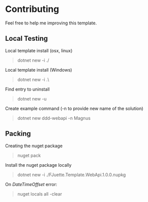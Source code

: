 # Contributing

Feel free to help me improving this template.

## Local Testing

Local template install (osx, linux)
> dotnet new -i ./

Local template install (Windows)
> dotnet new -i .\

Find entry to uninstall
> dotnet new -u

Create example command (-n to provide new name of the solution)
> dotnet new ddd-webapi -n Magnus

## Packing

Creating the nuget package
> nuget pack

Install the nuget package locally
> dotnet new -i ./FJuette.Template.WebApi.1.0.0.nupkg

On _DateTimeOffset_ error:
> nuget locals all -clear
